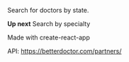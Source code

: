 Search for doctors by state.

<b>Up next</b>
Search by specialty

Made with create-react-app

API: https://betterdoctor.com/partners/
